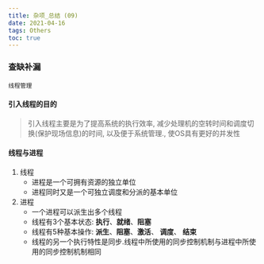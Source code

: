 ```yaml
---
title: 杂项_总结 (09)
date: 2021-04-16
tags: Others
toc: true
---
```


### 查缺补漏
    线程管理

<!-- more -->

#### 引入线程的目的
> 引入线程主要是为了提高系统的执行效率, 减少处理机的空转时间和调度切换(保护现场信息)的时间, 以及便于系统管理., 使OS具有更好的并发性

#### 线程与进程
1. 线程
    * 进程是一个可拥有资源的独立单位
    * 进程同时又是一个可独立调度和分派的基本单位
2. 进程
    * 一个进程可以派生出多个线程
    * 线程有3个基本状态: **执行**、**就绪**、**阻塞**
    * 线程有5种基本操作: **派生**、**阻塞**、**激活**、 **调度**、 **结束**
    * 线程的另一个执行特性是同步.线程中所使用的同步控制机制与进程中所使用的同步控制机制相同



